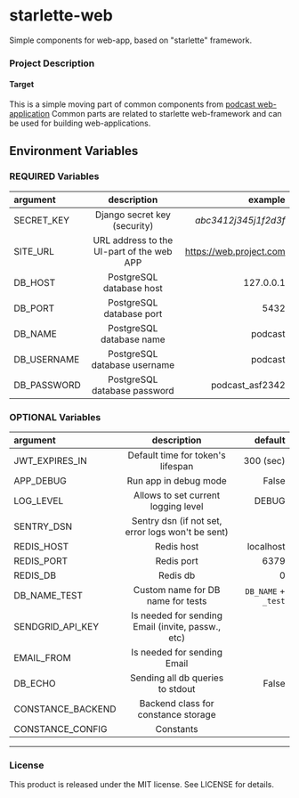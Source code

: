 # starlette-web
Simple components for web-app, based on "starlette" framework.


### Project Description

#### Target 
This is a simple moving part of common components from [podcast web-application](https://github.com/DmitryBurnaev/podcast-service)
Common parts are related to starlette web-framework and can be used for building web-applications.


## Environment Variables

### REQUIRED Variables

| argument              |                    description                    |                 example |
|:----------------------|:-------------------------------------------------:|------------------------:|
| SECRET_KEY            |           Django secret key (security)            |    _abc3412j345j1f2d3f_ |
| SITE_URL              |     URL address to the UI-part of the web APP     | https://web.project.com |
| DB_HOST               |             PostgreSQL database host              |               127.0.0.1 |
| DB_PORT               |             PostgreSQL database port              |                    5432 |
| DB_NAME               |             PostgreSQL database name              |                 podcast |
| DB_USERNAME           |           PostgreSQL database username            |                 podcast |
| DB_PASSWORD           |           PostgreSQL database password            |         podcast_asf2342 |

### OPTIONAL Variables

| argument          |                    description                    |             default |
|:------------------|:-------------------------------------------------:|--------------------:|
| JWT_EXPIRES_IN    |         Default time for token's lifespan         |           300 (sec) |
| APP_DEBUG         |               Run app in debug mode               |               False |
| LOG_LEVEL         |        Allows to set current logging level        |               DEBUG |
| SENTRY_DSN        | Sentry dsn (if not set, error logs won't be sent) |                     |
| REDIS_HOST        |                    Redis host                     |           localhost |
| REDIS_PORT        |                    Redis port                     |                6379 |
| REDIS_DB          |                     Redis db                      |                   0 |
| DB_NAME_TEST      |         Custom name for DB name for tests         | `DB_NAME` + `_test` |
| SENDGRID_API_KEY  | Is needed for sending Email (invite, passw., etc) |                     |
| EMAIL_FROM        |            Is needed for sending Email            |                     |
| DB_ECHO           |         Sending all db queries to stdout          |               False |
| CONSTANCE_BACKEND |        Backend class for constance storage        |                     |
| CONSTANCE_CONFIG  |                  Constants                        |                     |


* * *

### License

This product is released under the MIT license. See LICENSE for details.
